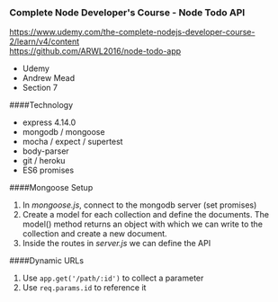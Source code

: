 ### Complete Node Developer's Course - Node Todo API

https://www.udemy.com/the-complete-nodejs-developer-course-2/learn/v4/content  
https://github.com/ARWL2016/node-todo-app 

- Udemy   
- Andrew Mead   
- Section 7   

####Technology  
- express 4.14.0  
- mongodb / mongoose   
- mocha / expect / supertest  
- body-parser   
- git / heroku   
- ES6 promises  

####Mongoose Setup 
1. In *mongoose.js*, connect to the mongodb server (set promises) 
2. Create a model for each collection and define the documents. The model() method returns an object with which we can write to the collection and create a new document.
3. Inside the routes in *server.js* we can define the API 

####Dynamic URLs 
1. Use `app.get('/path/:id')` to collect a parameter
2. Use `req.params.id` to reference it